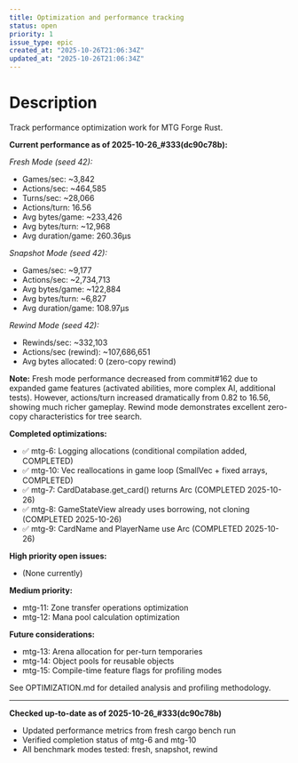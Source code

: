```yaml
---
title: Optimization and performance tracking
status: open
priority: 1
issue_type: epic
created_at: "2025-10-26T21:06:34Z"
updated_at: "2025-10-26T21:06:34Z"
---
```


# Description

Track performance optimization work for MTG Forge Rust.

**Current performance as of 2025-10-26_#333(dc90c78b):**

*Fresh Mode (seed 42):*
- Games/sec: ~3,842
- Actions/sec: ~464,585
- Turns/sec: ~28,066
- Actions/turn: 16.56
- Avg bytes/game: ~233,426
- Avg bytes/turn: ~12,968
- Avg duration/game: 260.36µs

*Snapshot Mode (seed 42):*
- Games/sec: ~9,177
- Actions/sec: ~2,734,713
- Avg bytes/game: ~122,884
- Avg bytes/turn: ~6,827
- Avg duration/game: 108.97µs

*Rewind Mode (seed 42):*
- Rewinds/sec: ~332,103
- Actions/sec (rewind): ~107,686,651
- Avg bytes allocated: 0 (zero-copy rewind)

**Note:** Fresh mode performance decreased from commit#162 due to expanded game features
(activated abilities, more complex AI, additional tests). However, actions/turn increased
dramatically from 0.82 to 16.56, showing much richer gameplay. Rewind mode demonstrates
excellent zero-copy characteristics for tree search.

**Completed optimizations:**
- ✅ mtg-6: Logging allocations (conditional compilation added, COMPLETED)
- ✅ mtg-10: Vec reallocations in game loop (SmallVec + fixed arrays, COMPLETED)
- ✅ mtg-7: CardDatabase.get_card() returns Arc<CardDefinition> (COMPLETED 2025-10-26)
- ✅ mtg-8: GameStateView already uses borrowing, not cloning (COMPLETED 2025-10-26)
- ✅ mtg-9: CardName and PlayerName use Arc<str> (COMPLETED 2025-10-26)

**High priority open issues:**
- (None currently)

**Medium priority:**
- mtg-11: Zone transfer operations optimization
- mtg-12: Mana pool calculation optimization

**Future considerations:**
- mtg-13: Arena allocation for per-turn temporaries
- mtg-14: Object pools for reusable objects
- mtg-15: Compile-time feature flags for profiling modes

See OPTIMIZATION.md for detailed analysis and profiling methodology.

---
**Checked up-to-date as of 2025-10-26_#333(dc90c78b)**
- Updated performance metrics from fresh cargo bench run
- Verified completion status of mtg-6 and mtg-10
- All benchmark modes tested: fresh, snapshot, rewind

